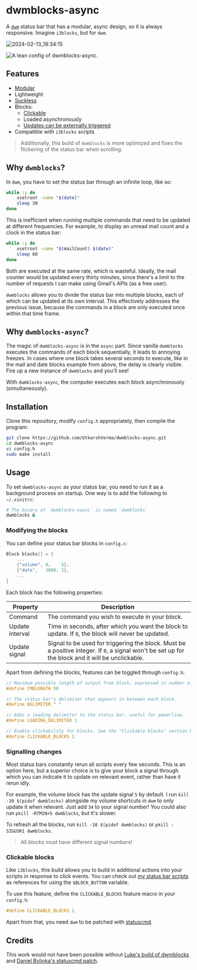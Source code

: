 # dwmblocks-async

A [`dwm`](https://dwm.suckless.org) status bar that has a modular, async
design, so it is always responsive. Imagine `i3blocks`, but for `dwm`.

![2024-02-13_18:34:15](https://github.com/xenoxanite/dwmblocks/assets/137907119/30149813-c7f3-44ed-a0be-2087898c59c2)

![A lean config of dwmblocks-async.]([preview.png](https://github.com/xenoxanite/dwmblocks/assets/137907119/7a719c1c-3caf-4f9c-93d9-63d74bf8441f))

## Features

- [Modular](#modifying-the-blocks)
- Lightweight
- [Suckless](https://suckless.org/philosophy)
- Blocks:
  - [Clickable](#clickable-blocks)
  - Loaded asynchronously
  - [Updates can be externally triggered](#signalling-changes)
- Compatible with `i3blocks` scripts

> Additionally, this build of `dwmblocks` is more optimized and fixes the
> flickering of the status bar when scrolling.

## Why `dwmblocks`?

In `dwm`, you have to set the status bar through an infinite loop, like so:

```sh
while :; do
    xsetroot -name "$(date)"
    sleep 30
done
```

This is inefficient when running multiple commands that need to be updated at
different frequencies. For example, to display an unread mail count and a clock
in the status bar:

```sh
while :; do
    xsetroot -name "$(mailCount) $(date)"
    sleep 60
done
```

Both are executed at the same rate, which is wasteful. Ideally, the mail
counter would be updated every thirty minutes, since there's a limit to the
number of requests I can make using Gmail's APIs (as a free user).

`dwmblocks` allows you to divide the status bar into multiple blocks, each of
which can be updated at its own interval. This effectively addresses the
previous issue, because the commands in a block are only executed once within
that time frame.

## Why `dwmblocks-async`?

The magic of `dwmblocks-async` is in the `async` part. Since vanilla
`dwmblocks` executes the commands of each block sequentially, it leads to
annoying freezes. In cases where one block takes several seconds to execute,
like in the mail and date blocks example from above, the delay is clearly
visible. Fire up a new instance of `dwmblocks` and you'll see!

With `dwmblocks-async`, the computer executes each block asynchronously
(simultaneously).

## Installation

Clone this repository, modify `config.h` appropriately, then compile the
program:

```sh
git clone https://github.com/UtkarshVerma/dwmblocks-async.git
cd dwmblocks-async
vi config.h
sudo make install
```

## Usage

To set `dwmblocks-async` as your status bar, you need to run it as a background
process on startup. One way is to add the following to `~/.xinitrc`:

```sh
# The binary of `dwmblocks-async` is named `dwmblocks`
dwmblocks &
```

### Modifying the blocks

You can define your status bar blocks in `config.c`:

```c
Block blocks[] = {
    ...
    {"volume", 0,    5},
    {"date",   1800, 1},
    ...
}
```

Each block has the following properties:

| Property        | Description                                                                                                                                        |
| --------------- | -------------------------------------------------------------------------------------------------------------------------------------------------- |
| Command         | The command you wish to execute in your block.                                                                                                     |
| Update interval | Time in seconds, after which you want the block to update. If `0`, the block will never be updated.                                                |
| Update signal   | Signal to be used for triggering the block. Must be a positive integer. If `0`, a signal won't be set up for the block and it will be unclickable. |

Apart from defining the blocks, features can be toggled through `config.h`:

```c
// Maximum possible length of output from block, expressed in number of characters.
#define CMDLENGTH 50

// The status bar's delimiter that appears in between each block.
#define DELIMITER " "

// Adds a leading delimiter to the status bar, useful for powerline.
#define LEADING_DELIMITER 1

// Enable clickability for blocks. See the "Clickable blocks" section below.
#define CLICKABLE_BLOCKS 1
```

### Signalling changes

Most status bars constantly rerun all scripts every few seconds. This is an
option here, but a superior choice is to give your block a signal through which
you can indicate it to update on relevant event, rather than have it rerun
idly.

For example, the volume block has the update signal `5` by default. I run
`kill -39 $(pidof dwmblocks)` alongside my volume shortcuts in `dwm` to only
update it when relevant. Just add `34` to your signal number! You could also
run `pkill -RTMIN+5 dwmblocks`, but it's slower.

To refresh all the blocks, run `kill -10 $(pidof dwmblocks)` or
`pkill -SIGUSR1 dwmblocks`.

> All blocks must have different signal numbers!

### Clickable blocks

Like `i3blocks`, this build allows you to build in additional actions into your
scripts in response to click events. You can check out
[my status bar scripts](https://github.com/UtkarshVerma/dotfiles/tree/main/.local/bin/statusbar)
as references for using the `$BLOCK_BUTTON` variable.

To use this feature, define the `CLICKABLE_BLOCKS` feature macro in your
`config.h`:

```c
#define CLICKABLE_BLOCKS 1
```

Apart from that, you need `dwm` to be patched with
[statuscmd](https://dwm.suckless.org/patches/statuscmd/).

## Credits

This work would not have been possible without
[Luke's build of dwmblocks](https://github.com/LukeSmithxyz/dwmblocks) and
[Daniel Bylinka's statuscmd patch](https://dwm.suckless.org/patches/statuscmd/).
